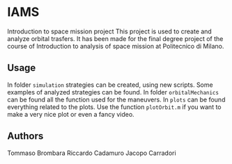 # IAMS
Introduction to space mission project
This project is used to create and analyze orbital trasfers.
It has been made for the final degree project of the course of Introduction to analysis of space mission at Politecnico di Milano.

## Usage
In folder `simulation` strategies can be created, using new scripts. Some examples of analyzed strategies can be found.
In folder `orbitalMechanics` can be found all the function used for the maneuvers.
In `plots` can be found everything related to the plots. Use the function `plotOrbit.m` if you want to make a very nice plot or even a fancy video.

## Authors
Tommaso Brombara
Riccardo Cadamuro
Jacopo Carradori
